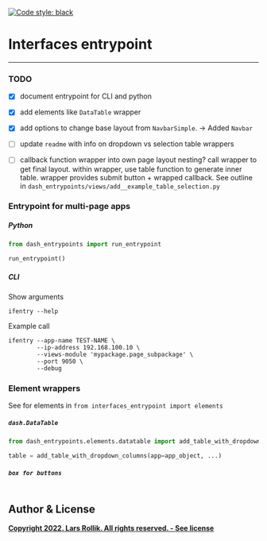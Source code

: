 <!--
-*- coding: utf-8 -*-

 Author: Lars B. Rollik <L.B.Rollik@protonmail.com>
 License:
-->
[![Code style: black](https://img.shields.io/badge/code%20style-black-000000.svg)](https://github.com/python/black)

# Interfaces entrypoint

---


### TODO

- [x] document entrypoint for CLI and python
- [x] add elements like `DataTable` wrapper
- [x] add options to change base layout from `NavbarSimple`. -> Added `Navbar`
- [ ] update `readme` with info on dropdown vs selection table wrappers
- [ ] callback function wrapper into own page layout nesting? call wrapper to get final layout. within wrapper, use table function to generate inner table. wrapper provides submit button + wrapped callback. See outline in `dash_entrypoints/views/add__example_table_selection.py`


### Entrypoint for multi-page apps

##### Python

```python
from dash_entrypoints import run_entrypoint

run_entrypoint()
```


##### CLI

Show arguments
```shell
ifentry --help
```

Example call
```shell
ifentry --app-name TEST-NAME \
        --ip-address 192.168.100.10 \
        --views-module 'mypackage.page_subpackage' \
        --port 9050 \
        --debug
```



### Element wrappers

See for elements in `from interfaces_entrypoint import elements`

##### `dash.DataTable`

```python
from dash_entrypoints.elements.datatable import add_table_with_dropdown_columns

table = add_table_with_dropdown_columns(app=app_object, ...)
```

##### `box for buttons`

```python

```


## Author & License
 **[Copyright 2022. Lars Rollik. All rights reserved. - See license](LICENSE)**

